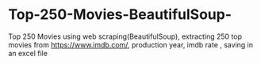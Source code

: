 # Top-250-Movies-BeautifulSoup-
Top 250 Movies using web scraping(BeautifulSoup),
extracting 250 top movies from https://www.imdb.com/,
production year,
imdb rate ,
saving in an excel file 
